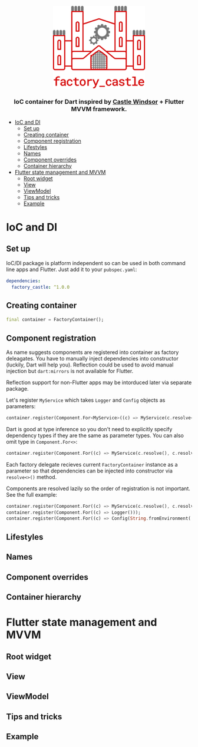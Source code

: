 <p align="center">
  <img src="https://raw.githubusercontent.com/nuc134r/factory_castle/master/.github/logo.svg?sanitize=true" width="250px">
</p>

<h3 align="center">IoC container for Dart inspired by <a href="https://github.com/castleproject/Windsor">Castle Windsor</a> + Flutter MVVM framework. </h2>

- [IoC and DI](#ioc-and-di)
  - [Set up](#set-up)
  - [Creating container](#creating-container)
  - [Component registration](#component-registration)
  - [Lifestyles](#lifestyles)
  - [Names](#names)
  - [Component overrides](#component-overrides)
  - [Container hierarchy](#container-hierarchy)
- [Flutter state management and MVVM](#flutter-state-management-and-mvvm)
  - [Root widget](#root-widget)
  - [View](#view)
  - [ViewModel](#viewmodel)
  - [Tips and tricks](#tips-and-tricks)
  - [Example](#example)

# IoC and DI
## Set up

IoC/DI package is platform independent so can be used in both command line apps and Flutter. Just add it to your `pubspec.yaml`:

```yaml
dependencies:
  factory_castle: ^1.0.0
```

## Creating container

```dart
final container = FactoryContainer(); 
```

## Component registration

As name suggests components are registered into container as factory deleagates. You have to manually inject dependencies into constructor (luckily, Dart will help you). Reflection could be used to avoid manual injection but `dart:mirrors` is not available for Flutter. 

Reflection support for non-Flutter apps may be intorduced later via separate package.

Let's register `MyService` which takes `Logger` and `Config` objects as parameters:
```dart
container.register(Component.For<MyService>((c) => MyService(c.resolve<Logger>(), c.resolve<Config>())));
```

Dart is good at type inference so you don't need to explicitly specify dependency types if they are the same as parameter types. You can also omit type in `Component.For<>`:

```dart
container.register(Component.For((c) => MyService(c.resolve(), c.resolve())));
```

Each factory delegate recieves current `FactoryContainer` instance as a parameter so that dependencies can be injected into constructor via `resolve<>()` method. 

Components are resolved lazily so the order of registration is not important. See the full example:

```dart
container.register(Component.For((c) => MyService(c.resolve(), c.resolve())));
container.register(Component.For((c) => Logger()));
container.register(Component.For((c) => Config(String.fromEnvironment('Flavor'))));
```

## Lifestyles
## Names
## Component overrides
## Container hierarchy
# Flutter state management and MVVM
## Root widget
## View
## ViewModel
## Tips and tricks
## Example
